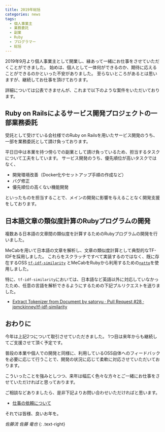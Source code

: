 ```yaml
---
title: 2019年総括
categories: news
tags:
  - 個人事業主
  - 業務委託
  - 副業
  - Ruby
  - プログラマー
  - 総括
---
```


2019年9月より個人事業主として開業し、縁あって一緒にお仕事をさせていただくことができました。
始めは、個人として一体何ができるのか、期待に応えることができるのかといった不安がありました。
至らないところがあるとは思いますが、継続してお仕事を頂けております。

詳細については公表できませんが、これまで以下のような案件をいただいております。

## Ruby on Railsによるサービス開発プロジェクトの一部業務委託

受託として受けている会社様でのRuby on Railsを用いたサービス開発のうち、一部を業務委託として請け負っております。

平日日中は本業を持つ傍らでの副業として請け負っているため、担当するタスクについて工夫をしています。
サービス開発のうち、優先順位が高いタスクではなく、

- 開発環境改善（Docker化やセットアップ手順の作成など）
- バグ修正
- 優先順位の高くない機能開発

といったものを担当することで、メインの開発に影響を与えることなく開発支援をしております。

## 日本語文章の類似度計算のRubyプログラムの開発

複数ある日本語の文章間の類似度を計算するためのRubyプログラムの開発を行いました。

MeCabを用いて日本語の文章を解析し、文章の類似度計算として典型的なTF-IDFを採用しました。
これらをスクラッチですべて実装するのではなく、既に存在するOSS [`tf-idf-similarity`](https://github.com/jpmckinney/tf-idf-similarity) とMeCabをRubyから利用するための[`natto`](https://github.com/buruzaemon/natto)を使用しました。

特に、`tf-idf-similarity`においては、日本語など英語以外に対応していなかったため、任意の言語を解析できるようにするための下記プルリクエストを送りました。

- [Extract Tokenizer from Document by satoryu · Pull Request #28 · jpmckinney/tf-idf-similarity](https://github.com/jpmckinney/tf-idf-similarity/pull/28)

## おわりに

今年は上記2つについて取引させていただきました。
1つ目は来年からも継続してご支援させて頂く予定です。

普段の本業や個人での開発と同様に、利用しているOSS自体へのフィードバックを必要に応じて行うことで、開発の状況に応じて柔軟に対応させていただいております。

こういったことを強みとしつつ、来年は幅広く色々な方々とご一緒にお仕事をさせていただければと思っております。

ご相談などありましたら、是非下記よりお問い合わせいただければと思います。

- [仕事の依頼について](/jobs/)

それでは皆様、良いお年を。

_佐藤流 佐藤 竜也_
{: .text-right}
